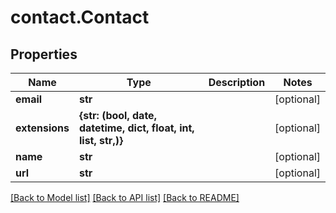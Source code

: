 # contact.Contact

## Properties
Name | Type | Description | Notes
------------ | ------------- | ------------- | -------------
**email** | **str** |  | [optional] 
**extensions** | **{str: (bool, date, datetime, dict, float, int, list, str,)}** |  | [optional] 
**name** | **str** |  | [optional] 
**url** | **str** |  | [optional] 

[[Back to Model list]](../README.md#documentation-for-models) [[Back to API list]](../README.md#documentation-for-api-endpoints) [[Back to README]](../README.md)


